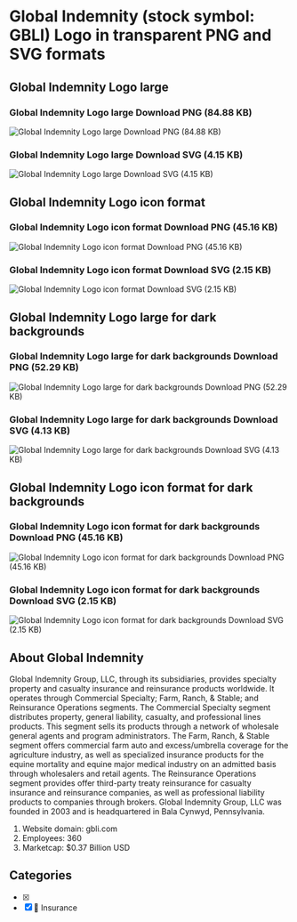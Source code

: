 # Global Indemnity (stock symbol: GBLI) Logo in transparent PNG and SVG formats

## Global Indemnity Logo large

### Global Indemnity Logo large Download PNG (84.88 KB)

![Global Indemnity Logo large Download PNG (84.88 KB)](/img/orig/GBLI_BIG-c06d5687.png)

### Global Indemnity Logo large Download SVG (4.15 KB)

![Global Indemnity Logo large Download SVG (4.15 KB)](/img/orig/GBLI_BIG-412b9a61.svg)

## Global Indemnity Logo icon format

### Global Indemnity Logo icon format Download PNG (45.16 KB)

![Global Indemnity Logo icon format Download PNG (45.16 KB)](/img/orig/GBLI-05ea9efe.png)

### Global Indemnity Logo icon format Download SVG (2.15 KB)

![Global Indemnity Logo icon format Download SVG (2.15 KB)](/img/orig/GBLI-14a8e30a.svg)

## Global Indemnity Logo large for dark backgrounds

### Global Indemnity Logo large for dark backgrounds Download PNG (52.29 KB)

![Global Indemnity Logo large for dark backgrounds Download PNG (52.29 KB)](/img/orig/GBLI_BIG.D-91d9c0df.png)

### Global Indemnity Logo large for dark backgrounds Download SVG (4.13 KB)

![Global Indemnity Logo large for dark backgrounds Download SVG (4.13 KB)](/img/orig/GBLI_BIG.D-de58d02f.svg)

## Global Indemnity Logo icon format for dark backgrounds

### Global Indemnity Logo icon format for dark backgrounds Download PNG (45.16 KB)

![Global Indemnity Logo icon format for dark backgrounds Download PNG (45.16 KB)](/img/orig/GBLI.D-6bffad4f.png)

### Global Indemnity Logo icon format for dark backgrounds Download SVG (2.15 KB)

![Global Indemnity Logo icon format for dark backgrounds Download SVG (2.15 KB)](/img/orig/GBLI.D-8744682a.svg)

## About Global Indemnity

Global Indemnity Group, LLC, through its subsidiaries, provides specialty property and casualty insurance and reinsurance products worldwide. It operates through Commercial Specialty; Farm, Ranch, & Stable; and Reinsurance Operations segments. The Commercial Specialty segment distributes property, general liability, casualty, and professional lines products. This segment sells its products through a network of wholesale general agents and program administrators. The Farm, Ranch, & Stable segment offers commercial farm auto and excess/umbrella coverage for the agriculture industry, as well as specialized insurance products for the equine mortality and equine major medical industry on an admitted basis through wholesalers and retail agents. The Reinsurance Operations segment provides offer third-party treaty reinsurance for casualty insurance and reinsurance companies, as well as professional liability products to companies through brokers. Global Indemnity Group, LLC was founded in 2003 and is headquartered in Bala Cynwyd, Pennsylvania.

1. Website domain: gbli.com
2. Employees: 360
3. Marketcap: $0.37 Billion USD


## Categories
- [x] 
- [x] 🏦 Insurance
